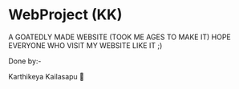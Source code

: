 # WebProject (KK)

A GOATEDLY MADE WEBSITE (TOOK ME AGES TO MAKE IT) 
HOPE EVERYONE WHO VISIT MY WEBSITE LIKE IT ;) 

Done by:-

Karthikeya Kailasapu 🗿

